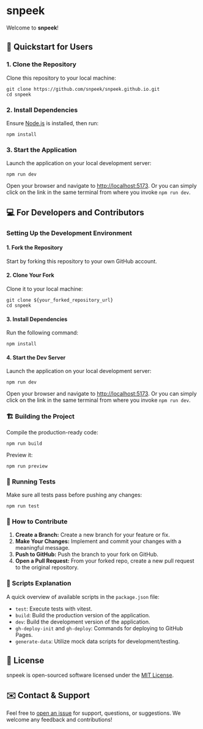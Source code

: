 # snpeek

Welcome to **snpeek**!

## 🚀 Quickstart for Users

### 1. Clone the Repository

Clone this repository to your local machine:

```
git clone https://github.com/snpeek/snpeek.github.io.git
cd snpeek
```

### 2. Install Dependencies

Ensure [Node.js](https://nodejs.org/) is installed, then run:

```
npm install
```

### 3. Start the Application

Launch the application on your local development server:

```
npm run dev
```

Open your browser and navigate to [http://localhost:5173](http://localhost:5173).
Or you can simply click on the link in the same terminal from where you invoke `npm run dev`.

## 💻 For Developers and Contributors

### Setting Up the Development Environment

#### 1. Fork the Repository

Start by forking this repository to your own GitHub account.

#### 2. Clone Your Fork

Clone it to your local machine:

```
git clone ${your_forked_repository_url}
cd snpeek
```

#### 3. Install Dependencies

Run the following command:

```
npm install
```

#### 4. Start the Dev Server

Launch the application on your local development server:

```
npm run dev
```

Open your browser and navigate to [http://localhost:5173](http://localhost:5173).
Or you can simply click on the link in the same terminal from where you invoke `npm run dev`.

### 🏗 Building the Project

Compile the production-ready code:

```
npm run build
```

Preview it:

```
npm run preview
```

### 🧪 Running Tests

Make sure all tests pass before pushing any changes:

```
npm run test
```

### 🤝 How to Contribute

1. **Create a Branch:** Create a new branch for your feature or fix.
2. **Make Your Changes:** Implement and commit your changes with a meaningful message.
3. **Push to GitHub:** Push the branch to your fork on GitHub.
4. **Open a Pull Request:** From your forked repo, create a new pull request to the original repository.

### 📜 Scripts Explanation

A quick overview of available scripts in the `package.json` file:

- `test`: Execute tests with vitest.
- `build`: Build the production version of the application.
- `dev`: Build the development version of the application.
- `gh-deploy-init` and `gh-deploy`: Commands for deploying to GitHub Pages.
- `generate-data`: Utilize mock data scripts for development/testing.

## 📄 License

snpeek is open-sourced software licensed under the [MIT License](LICENSE).

## ✉️ Contact & Support

Feel free to [open an issue](https://github.com/snpeek/snpeek.github.io/issues) for support, questions, or suggestions. We welcome any feedback and contributions!
